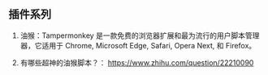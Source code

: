 ## 插件系列

1. 油猴：Tampermonkey 是一款免费的浏览器扩展和最为流行的用户脚本管理器，它适用于 Chrome, Microsoft Edge, Safari, Opera Next, 和 Firefox。 


2. 有哪些超神的油猴脚本？： https://www.zhihu.com/question/22210090
